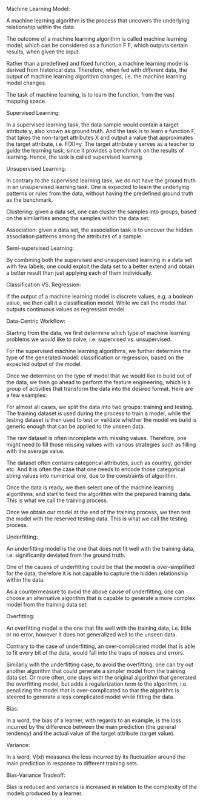 Machine Learning Model:

A machine learning algorithm is the process that uncovers the underlying relationship within the data. 

The outcome of a machine learning algorithm is called machine learning model, which can be considered as a function 
F
F, which outputs certain results, when given the input.

Rather than a predefined and fixed function, a machine learning model is derived from historical data. Therefore, when fed with different data, the output of machine learning algorithm changes, i.e. the machine learning model changes.

The task of machine learning, is to learn the function, from the vast mapping space.

Supervised Learning:

In a supervised learning task, the data sample would contain a target attribute y, also known as ground truth. And the task is to learn a function F, that takes the non-target attributes X and output a value that approximates the target attribute, i.e. F(X)≈y. The target attribute y serves as a teacher to guide the learning task, since it provides a benchmark on the results of learning. Hence, the task is called supervised learning.

Unsupervised Learning:

In contrary to the supervised learning task, we do not have the ground truth in an unsupervised learning task. One is expected to learn the underlying patterns or rules from the data, without having the predefined ground truth as the benchmark.

Clustering: given a data set, one can cluster the samples into groups, based on the similarities among the samples within the data set.

Association:  given a data set, the association task is to uncover the hidden association patterns among the attributes of a sample.

Semi-supervised Learning:

By combining both the supervised and unsupervised learning in a data set with few labels, one could exploit the data set to a better extend and obtain a better result than just applying each of them individually.

Classification VS. Regression:

If the output of a machine learning model is discrete values, e.g. a boolean value, we then call it a classification model. While we call the model that outputs continuous values as regression model.

Data-Centric Workflow:

Starting from the data, we first determine which type of machine learning problems we would like to solve, i.e. supervised vs. unsupervised.

For the supervised machine learning algorithms, we further determine the type of the generated model: classification or regression, based on the expected output of the model.

Once we determine on the type of model that we would like to build out of the data, we then go ahead to perform the feature engineering, which is a group of activities that transform the data into the desired format. Here are a few examples:

For almost all cases, we split the data into two groups: training and testing. The training dataset is used during the process to train a model, while the testing dataset is then used to test or validate whether the model we build is generic enough that can be applied to the unseen data.

The raw dataset is often incomplete with missing values. Therefore, one might need to fill those missing values with various strategies such as filling with the average value.

The dataset often contains categorical attributes, such as country, gender etc. And it is often the case that one needs to encode those categorical string values into numerical one, due to the constraints of algorithm.

Once the data is ready, we then select one of the machine learning algorithms, and start to feed the algorithm with the prepared training data. This is what we call the training process.

Once we obtain our model at the end of the training process, we then test the model with the reserved testing data. This is what we call the testing process.

Underfitting:

An underfitting model is the one that does not fit well with the training data, i.e. significantly deviated from the ground truth. 

One of the causes of underfitting could be that the model is over-simplified for the data, therefore it is not capable to capture the hidden relationship within the data.

As a countermeasure to avoid the above cause of underfitting, one can choose an alternative algorithm that is capable to generate a more complex model from the training data set.

Overfitting:

An overfitting model is the one that fits well with the training data, i.e. little or no error, however it does not generalized well to the unseen data.

Contrary to the case of underfitting, an over-complicated model that is able to fit every bit of the data, would fall into the traps of noises and errors.

Similarly with the underfitting case, to avoid the overfitting, one can try out another algorithm that could generate a simpler model from the training data set. Or more often, one stays with the original algorithm that generated the overfitting model, but adds a regularization term to the algorithm, i.e. penalizing the model that is over-complicated so that the algorithm is steered to generate a less complicated model while fitting the data.

Bias:

In a word, the bias of a learner, with regards to an example, is the loss incurred by the difference between the main prediction (the general tendency) and the actual value of the target attribute (target value).

Variance:

In a word, 
V(xi) measures the loss incurred by its fluctuation around the main prediction in response to different training sets.

Bias-Variance Tradeoff:

Bias is reduced and variance is increased in relation to the complexity of the models produced by a learner.
